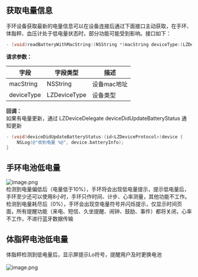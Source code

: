 
<a name="rElKV"></a>
## 获取电量信息
手环设备获取最新的电量信息可以在设备连接后通过下面接口主动获取，在手环、体脂秤、血压计处于低电量状态时，部分功能可能受到影响。接口如下：
```objectivec
- (void)readBatteryWithMacString:(NSString *)macString deviceType:(LZDeviceType)deviceType;
```

**请求参数：**

| 字段 | 字段类型 | 描述 |
| --- | --- | --- |
| macString | NSString | 设备mac地址 |
| deviceType | LZDeviceType | 设备类型 |

**回调：**<br />如果有电量更新，通过 LZDeviceDelegate deviceDidUpdateBatteryStatus 通知更新
```objectivec
- (void)deviceDidUpdateBatteryStatus:(id<LZDeviceProtocol>)device {
    NSLog(@"收到电量 %@", device.batteryInfo);
}
```
<a name="kGH8w"></a>
## 手环电池低电量
![image.png](https://cdn.nlark.com/yuque/0/2021/png/265997/1616057160604-3f5f12f3-a462-4a38-98b3-2956f1cbf7cf.png#align=left&display=inline&height=208&margin=%5Bobject%20Object%5D&name=image.png&originHeight=208&originWidth=464&size=27074&status=done&style=none&width=464)<br />检测到电量偏低后（电量低于10%），手环将会出现低电量提示，提示低电量后， 手环至少还可以使用8小时，手环只作时间、计步、心率测量，其他功能不工作。<br />检测到电量耗尽后（0%），手环会出现空电量符号并闪烁提示，仅显示时间页面，所有提醒功能（来电、短信、久坐提醒、闹钟、鼓励、事件）都将关闭，心率不工作，不进行蓝牙数据传输
<a name="VQyok"></a>
## 体脂秤电池低电量
体脂秤检测到低电量后，显示屏提示Lo符号，提醒用户及时更换电池<br />[<br />](https://docs.leshiguang.com/dev-android/bluetooth/reference/device)![image.png](https://cdn.nlark.com/yuque/0/2021/png/265997/1616057645281-e8ec7b40-c91e-4c00-ae28-ff17609693d3.png#align=left&display=inline&height=580&margin=%5Bobject%20Object%5D&name=image.png&originHeight=676&originWidth=852&size=401557&status=done&style=none&width=731)

